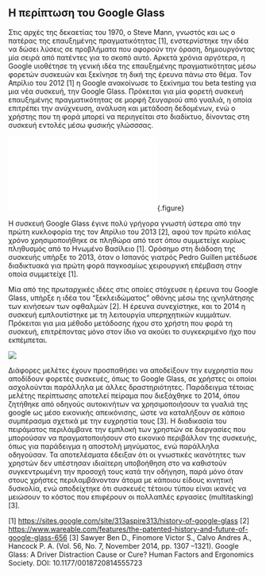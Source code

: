 ## Η περίπτωση του Google Glass

Στις αρχές της δεκαετίας του 1970, ο Steve Mann, γνωστός και ως ο πατέρας της επαυξημένης πραγματικότητας [1], ενστερνίστηκε την ιδέα να δώσει λύσεις σε προβλήματα που αφορούν την όραση, δημιουργόντας μία σειρά από πατέντες για το σκοπό αυτό. Αρκετά χρόνια αργότερα, η Google υιοθέτησε τη γενική ιδέα της επαυξημένης πραγματικότητας μέσω φορετών συσκευών και ξεκίνησε τη δική της έρευνα πάνω στο θέμα. Τον Απρίλιο του 2012 [1] η Google ανακοίνωσε το ξεκίνημα του beta testing για μια νέα συσκευή, την Google Glass. Πρόκειται για μία φορετή συσκευή επαυξημένης πραγματικότητας σε μορφή ζευγαριού από γυαλιά, η οποία επιτρέπει την ανύχνευση, ανάλυση και μετάδοση δεδομένων, ενώ ο χρήστης που τη φορά μπορεί να περιηγείται στο διαδίκτυο, δίνοντας στη συσκευή εντολές μέσω φυσικής γλώσσσας. 

![](google-glass.md){.figure}

Η συσκευή Google Glass έγινε πολύ γρήγορα γνωστή ύστερα από την πρώτη κυκλοφορία της τον Απρίλιο του 2013 [2], αφού τον πρώτο κιόλας χρόνο χρησιμοποιήθηκε σε πληθώρα από τεστ όπου συμμετείχε κυρίως πληθυσμός από το Ηνωμένο Βασίλειο [1]. Ορόσημο στη διάδοση της συσκευής υπήρξε το 2013, όταν ο Ισπανός γιατρός Pedro Guillen μετέδωσε διαδικτυακά για πρώτη φορά παγκοσμίως χειρουργική επέμβαση στην οποία συμμετείχε [1]. 

Μία από της πρωταρχικές ιδέες στις οποίες στόχευσε η έρευνα του Google Glass, υπήρξε η ιδέα του “ξεκλειδώματος” οθόνης μέσω της ιχνηλάτησης των κινήσεων των οφθαλμών [2]. Η έρευνα συνεχίστηκε, και το 2014 η συσκευή εμπλουτίστηκε με τη λειτουργία υπερηχητικών κυμμάτων. Πρόκειται για μια μέθοδο μετάδοσης ήχου στο χρήστη που φορά τη συσκευή, επιτρέποντας μόνο στον ίδιο να ακούει το συγκεκριμένο ήχο που εκπέμπεται. 

![](https://www.wareable.com/media/images/2016/11/eye-track-1480472823-A3TE-column-width-inline.jpg)

Διάφορες μελέτες έχουν προσπαθήσει να αποδείξουν την ευχρηστία που αποδίδουν φορετές συσκευές, όπως το Google Glass, σε χρήστες οι οποίοι ασχολούνται παράλληλα με άλλες δραστηριότητες. Παράδειγμα τέτοιας μελέτης περίπτωσης αποτελεί πείραμα που διεξάχθηκε το 2014, όπου ζητήθηκε από οδηγούς αυτοκινήτων να χρησιμοποιήσουν τα γυαλιά της google ως μέσο εικονικής απεικόνισης, ώστε να καταλήξουν σε κάποιο συμπέρασμα σχετικά με την ευχρηστία τους [3]. Η διαδικασία του πειράματος περιλάμβανε την εμπλοκή των χρηστών σε διεργασίες που μπορούσαν να πραγματοποιήσουν στο εικονικό περιβάλλον της συσκευής, όπως για παράδειγμα η αποστολή μηνύματος, ενώ παράλληλα οδηγούσαν. Τα αποτελέσματα έδειξαν ότι οι γνωστικές ικανότητες των χρηστών δεν υπέστησαν ιδιαίτερη υποβοήθηση στο να καθιστούν συγκεντρωμένη την προσοχή τους κατά την οδήγηση, παρά μόνο όταν στους χρήστες περιλαμβάνονταν άτομα με κάποιου είδους κινητική δυσκολία, ενώ αποδείχτηκε ότι συσκευές τέτοιου τύπου είναι ικανές να μειώσουν το κόστος που επιφέρουν οι πολλαπλές εργασίες (multitasking) [3]. 





[1] https://sites.google.com/site/313aspire313/history-of-google-glass
[2] https://www.wareable.com/features/the-patented-history-and-future-of-google-glass-656
[3] Sawyer Ben D.,  Finomore Victor S., Calvo Andres A., Hancock P. A. (Vol. 56, No. 7, November 2014, pp. 1307 –1321). Google Glass: A Driver Distraction Cause or Cure? Human Factors and Ergonomics Society. DOI: 10.1177/0018720814555723